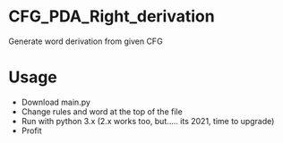 # CFG_PDA_Right_derivation
Generate word derivation from given CFG

# Usage
* Download main.py
* Change rules and word at the top of the file
* Run with python 3.x (2.x works too, but..... its 2021, time to upgrade)
* Profit
